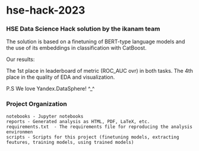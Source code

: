 # hse-hack-2023

### HSE Data Science Hack solution by the ikanam team

The solution is based on a finetuning of BERT-type language models and the use of its embeddings in classification with CatBoost. 

Our results:

The 1st place in leaderboard of metric (ROC_AUC ovr) in both tasks.
The 4th place in the quality of EDA and visualization.


P.S We love Yandex.DataSphere! ^_^

### Project Organization
```
notebooks - Jupyter notebooks
reports - Generated analysis as HTML, PDF, LaTeX, etc.
requirements.txt  - The requirements file for reproducing the analysis environmen
scripts - Scripts for this project (finetuning models, extracting feutures, training models, using trained models)
```
